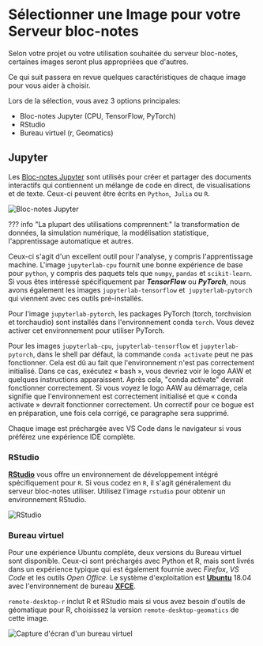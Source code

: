 # Sélectionner une Image pour votre Serveur bloc-notes

Selon votre projet ou votre utilisation souhaitée du serveur bloc-notes,
certaines images seront plus appropriées que d'autres.

Ce qui suit passera en revue quelques caractéristiques de chaque image pour vous
aider à choisir.

Lors de la sélection, vous avez 3 options principales:

- Bloc-notes Jupyter (CPU, TensorFlow, PyTorch)
- RStudio
- Bureau virtuel (r, Geomatics)

## Jupyter

Les [Bloc-notes Jupyter](https://jupyter.org/) sont utilisés pour créer et
partager des documents interactifs qui contiennent un mélange de code en direct,
de visualisations et de texte. Ceux-ci peuvent être écrits en `Python`,` Julia`
ou `R`.

![Bloc-notes Jupyter](../images/jupyter_in_action.png)

<!-- prettier-ignore -->
??? info "La plupart des utilisations comprennent:"
    la transformation de données, la simulation numérique, la modélisation statistique, l'apprentissage automatique et autres.

Ceux-ci s'agit d'un excellent outil pour l'analyse, y compris l'apprentissage
machine. L'image `jupyterlab-cpu` fournit une bonne expérience de base pour
`python`, y compris des paquets tels que `numpy`, `pandas` et `scikit-learn`. Si
vous êtes intéressé spécifiquement par **_TensorFlow_** ou **_PyTorch_**, nous
avons également les images `jupyterlab-tensorflow` et` jupyterlab-pytorch` qui
viennent avec ces outils pré-installés.

Pour l'image `jupyterlab-pytorch`, les packages PyTorch (torch, torchvision et
torchaudio) sont installés dans l'environnement conda `torch`. Vous devez
activer cet environnement pour utiliser PyTorch.

Pour les images `jupyterlab-cpu`, `jupyterlab-tensorflow` et
`jupyterlab-pytorch`, dans le shell par défaut, la commande `conda activate`
peut ne pas fonctionner. Cela est dû au fait que l'environnement n'est pas
correctement initialisé. Dans ce cas, exécutez « bash », vous devriez voir le
logo AAW et quelques instructions apparaissent. Après cela, "conda activate"
devrait fonctionner correctement. Si vous voyez le logo AAW au démarrage, cela
signifie que l'environnement est correctement initialisé et que « conda
activate » devrait fonctionner correctement. Un correctif pour ce bogue est en
préparation, une fois cela corrigé, ce paragraphe sera supprimé.

Chaque image est préchargée avec VS Code dans le navigateur si vous préférez une
expérience IDE complète.

### RStudio

**[RStudio](RStudio/)** vous offre un environnement de développement intégré
spécifiquement pour `R`. Si vous codez en `R`, il s'agit généralement du serveur
bloc-notes utiliser. Utilisez l'image `rstudio` pour obtenir un environnement
RStudio.

![RStudio](../images/rstudio_visual.png)

### Bureau virtuel

Pour une expérience Ubuntu complète, deux versions du Bureau virtuel sont
disponible. Ceux-ci sont préchargés avec Python et R, mais sont livrés dans un
expérience typique qui est également fournie avec _Firefox_, _VS Code_ et les
outils _Open Office_. Le système d'exploitation est
**[Ubuntu](https://ubuntu.com/about)** 18.04 avec l'environnement de bureau
**[XFCE](https://www.xfce.org/about)**.

`remote-desktop-r` inclut R et RStudio mais si vous avez besoin d'outils de
géomatique pour R, choisissez la version `remote-desktop-geomatics` de cette
image.

![Capture d'écran d'un bureau virtuel](../images/rd_desktop.png)
